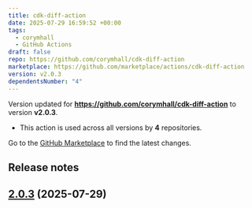 ```yaml
---
title: cdk-diff-action
date: 2025-07-29 16:59:52 +00:00
tags:
  - corymhall
  - GitHub Actions
draft: false
repo: https://github.com/corymhall/cdk-diff-action
marketplace: https://github.com/marketplace/actions/cdk-diff-action
version: v2.0.3
dependentsNumber: "4"
---
```



Version updated for **https://github.com/corymhall/cdk-diff-action** to version **v2.0.3**.
- This action is used across all versions by **4** repositories.

Go to the [GitHub Marketplace](https://github.com/marketplace/actions/cdk-diff-action) to find the latest changes.

## Release notes


## [2.0.3](https://github.com/corymhall/cdk-diff-action/compare/v2.0.2...v2.0.3) (2025-07-29)

